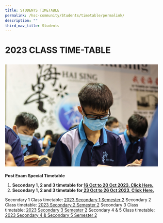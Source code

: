 ```yaml
---
title: STUDENTS TIMETABLE
permalink: /hsc-community/Students/timetable/permalink/
description: ""
third_nav_title: Students
---
```

2023 CLASS TIME-TABLE
==========
![](/images/timetable.jpeg)
---------------------
**Post Exam Special Timetable**

1. **Secondary 1,  2 and 3 timetable for [ 16 Oct to 20 Oct 2023.  Click Here.](/files/Time%20Table/final%20post%20exam%2016%20to%2020%20oct%202023%2015102023%20class.pdf)**
3. **Secondary 1,  2 and 3 timetable for[ 23 Oct to 26 Oct 2023. Click Here.](/files/Time%20Table/final%20post%20exam%2023%20to%2026%20oct%202023%2015102023%20class.pdf)**

Secondary 1 Class timetable: 
[2023 Secondary 1 Semester 2](/files/Time%20Table/sec%201%202023%20sem%202%20class%2023062023.pdf)
Secondary 2 Class timetable: 
[2023 Secondary 2 Semester 2](/files/Time%20Table/sec2%202023%20sem%202%20class%2023062023.pdf)
Secondary 3 Class timetable: [2023 Secondary 3 Semester 2](/files/Time%20Table/sec%203%202023%20sem%202%20class%2023062023.pdf)
Secondary 4 & 5 Class timetable: 
[2023 Secondary 4 & Secondary 5 Semester 2](/files/Time%20Table/sec4%20sec%205%202023%20sem%202%20class%2023062023.pdf)